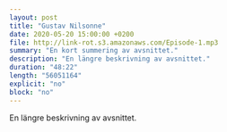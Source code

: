 ```yaml
---
layout: post
title: "Gustav Nilsonne"
date: 2020-05-20 15:00:00 +0200
file: http://link-rot.s3.amazonaws.com/Episode-1.mp3
summary: "En kort summering av avsnittet."
description: "En längre beskrivning av avsnittet."
duration: "48:22" 
length: "56051164"
explicit: "no" 
block: "no"
---
```


En längre beskrivning av avsnittet.
